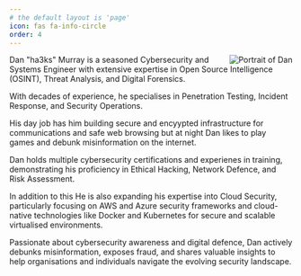 ```yaml
---
# the default layout is 'page'
icon: fas fa-info-circle
order: 4
---
```


<img alt="Portrait of Dan" style="float: right;" src="https://www.ha3ks.com/assets/profile.jpg">


Dan "ha3ks" Murray is a seasoned Cybersecurity and Systems Engineer with extensive expertise in Open Source Intelligence (OSINT), Threat Analysis, and Digital Forensics. 

With decades of experience, he specialises in Penetration Testing, Incident Response, and Security Operations.

His day job has him building secure and encyypted infrastructure for communications and safe web browsing but at night Dan likes to play games and debunk misinformation on the internet.

Dan holds multiple cybersecurity certifications and experienes in training, demonstrating his proficiency in Ethical Hacking, Network Defence, and Risk Assessment. 

In addition to this He is also expanding his expertise into Cloud Security, particularly focusing on AWS and Azure security frameworks and cloud-native technologies like Docker and Kubernetes for secure and scalable virtualised environments.

Passionate about cybersecurity awareness and digital defence, Dan actively debunks misinformation, exposes fraud, and shares valuable insights to help organisations and individuals navigate the evolving security landscape.